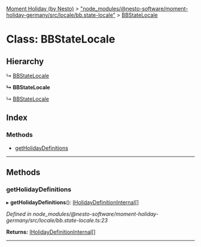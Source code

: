 [Moment Holiday (by Nesto)](../README.md) > ["node_modules/@nesto-software/moment-holiday-germany/src/locale/bb.state-locale"](../modules/_node_modules__nesto_software_moment_holiday_germany_src_locale_bb_state_locale_.md) > [BBStateLocale](../classes/_node_modules__nesto_software_moment_holiday_germany_src_locale_bb_state_locale_.bbstatelocale.md)

# Class: BBStateLocale

## Hierarchy

↳  [BBStateLocale](_node_modules__nesto_software_moment_holiday_germany_src_locale_bb_state_locale_.bbstatelocale.md)

**↳ BBStateLocale**

↳  [BBStateLocale](_node_modules__nesto_software_moment_holiday_germany_src_locale_bb_state_locale_.bbstatelocale.md)

## Index

### Methods

* [getHolidayDefinitions](_node_modules__nesto_software_moment_holiday_germany_src_locale_bb_state_locale_.bbstatelocale.md#getholidaydefinitions)

---

## Methods

<a id="getholidaydefinitions"></a>

###  getHolidayDefinitions

▸ **getHolidayDefinitions**(): [IHolidayDefinitionInternal](../interfaces/_node_modules__nesto_software_moment_holiday_core_src_holiday_definition_interface_.iholidaydefinitioninternal.md)[]

*Defined in node_modules/@nesto-software/moment-holiday-germany/src/locale/bb.state-locale.ts:23*

**Returns:** [IHolidayDefinitionInternal](../interfaces/_node_modules__nesto_software_moment_holiday_core_src_holiday_definition_interface_.iholidaydefinitioninternal.md)[]

___

